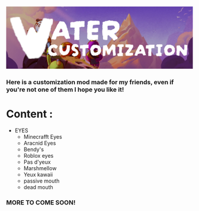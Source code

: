 ![banner](https://github.com/Water2070/PEAK_modding/blob/main/Images/Banner.png)
### Here is a customization mod made for my friends, even if you're not one of them I hope you like it!

# Content :
- EYES
  - Minecrafft Eyes
  - Aracnid Eyes
  - Bendy's
  - Roblox eyes
  - Pas d'yeux
  - Marshmellow
  - Yeux kawaii 
  - passive mouth 
  - dead mouth 

### MORE TO COME SOON!
